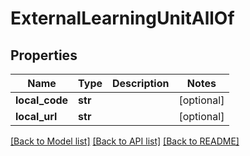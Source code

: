 # ExternalLearningUnitAllOf


## Properties
Name | Type | Description | Notes
------------ | ------------- | ------------- | -------------
**local_code** | **str** |  | [optional] 
**local_url** | **str** |  | [optional] 

[[Back to Model list]](../README.md#documentation-for-models) [[Back to API list]](../README.md#documentation-for-api-endpoints) [[Back to README]](../README.md)


